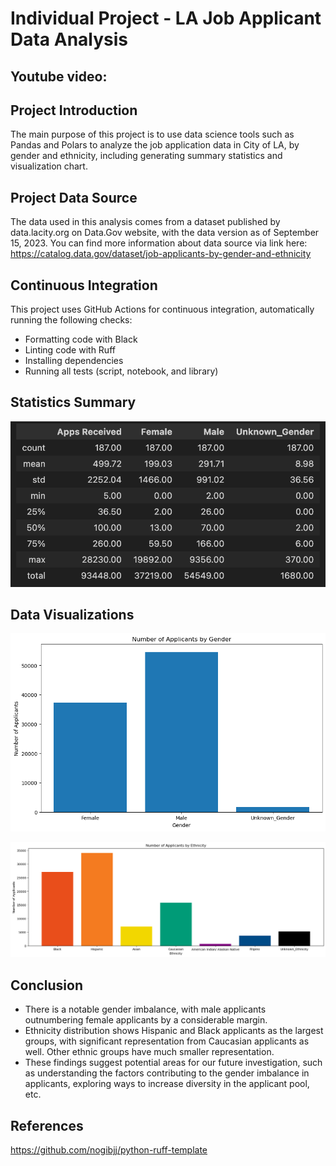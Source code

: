 

# Individual Project - LA Job Applicant Data Analysis 

## Youtube video: 



## Project Introduction
The main purpose of this project is to use data science tools such as Pandas and Polars to analyze the job application data in City of LA, by gender and ethnicity, including generating summary statistics and visualization chart.

## Project Data Source
The data used in this analysis comes from a dataset published by data.lacity.org on Data.Gov website, with the data version as of September 15, 2023. You can find more information about data source via link here: https://catalog.data.gov/dataset/job-applicants-by-gender-and-ethnicity 

## Continuous Integration
This project uses GitHub Actions for continuous integration, automatically running the following checks:
- Formatting code with Black
- Linting code with Ruff
- Installing dependencies
- Running all tests (script, notebook, and library)

## Statistics Summary 
![alt text](image-2.png)

## Data Visualizations
![alt text](image.png)

![alt text](image-1.png)

## Conclusion
- There is a notable gender imbalance, with male applicants outnumbering female applicants by a considerable margin.
- Ethnicity distribution shows Hispanic and Black applicants as the largest groups, with significant representation from Caucasian applicants as well. Other ethnic groups have much smaller representation.
- These findings suggest potential areas for our future investigation, such as understanding the factors contributing to the gender imbalance in applicants, exploring ways to increase diversity in the applicant pool, etc.

## References
https://github.com/nogibjj/python-ruff-template


